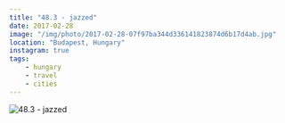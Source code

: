```yaml
---
title: "48.3 - jazzed"
date: 2017-02-28
image: "/img/photo/2017-02-28-07f97ba344d336141823874d6b17d4ab.jpg"
location: "Budapest, Hungary"
instagram: true
tags:
    - hungary
    - travel
    - cities
---
```


![48.3 - jazzed](/img/photo/2017-02-28-07f97ba344d336141823874d6b17d4ab.jpg)
